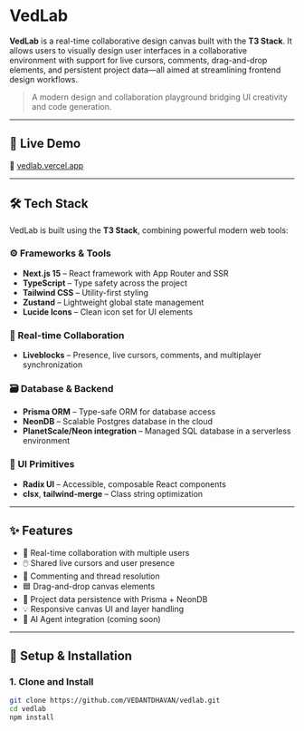 # VedLab

**VedLab** is a real-time collaborative design canvas built with the **T3 Stack**. It allows users to visually design user interfaces in a collaborative environment with support for live cursors, comments, drag-and-drop elements, and persistent project data—all aimed at streamlining frontend design workflows.

> A modern design and collaboration playground bridging UI creativity and code generation.

---

## 🚀 Live Demo

🔗 [vedlab.vercel.app](https://vedlab.vercel.app)

---

## 🛠 Tech Stack

VedLab is built using the **T3 Stack**, combining powerful modern web tools:

### ⚙️ Frameworks & Tools

- **Next.js 15** – React framework with App Router and SSR
- **TypeScript** – Type safety across the project
- **Tailwind CSS** – Utility-first styling
- **Zustand** – Lightweight global state management
- **Lucide Icons** – Clean icon set for UI elements

### 🧠 Real-time Collaboration

- **Liveblocks** – Presence, live cursors, comments, and multiplayer synchronization

### 🗃️ Database & Backend

- **Prisma ORM** – Type-safe ORM for database access
- **NeonDB** – Scalable Postgres database in the cloud
- **PlanetScale/Neon integration** – Managed SQL database in a serverless environment

### 💄 UI Primitives

- **Radix UI** – Accessible, composable React components
- **clsx**, **tailwind-merge** – Class string optimization

---

## ✨ Features

- 🔁 Real-time collaboration with multiple users
- 🖱️ Shared live cursors and user presence
- 💬 Commenting and thread resolution
- 🟦 Drag-and-drop canvas elements
- 📂 Project data persistence with Prisma + NeonDB
- 💡 Responsive canvas UI and layer handling
- 🤖 AI Agent integration (coming soon)

---

## 🧪 Setup & Installation

### 1. Clone and Install

```bash
git clone https://github.com/VEDANTDHAVAN/vedlab.git
cd vedlab
npm install
